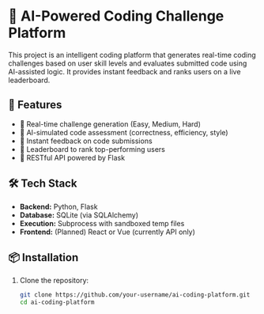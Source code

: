 # 🧠 AI-Powered Coding Challenge Platform

This project is an intelligent coding platform that generates real-time coding challenges based on user skill levels and evaluates submitted code using AI-assisted logic. It provides instant feedback and ranks users on a live leaderboard.

## 🚀 Features

- 🔹 Real-time challenge generation (Easy, Medium, Hard)
- 🔹 AI-simulated code assessment (correctness, efficiency, style)
- 🔹 Instant feedback on code submissions
- 🔹 Leaderboard to rank top-performing users
- 🔹 RESTful API powered by Flask

## 🛠️ Tech Stack

- **Backend:** Python, Flask
- **Database:** SQLite (via SQLAlchemy)
- **Execution:** Subprocess with sandboxed temp files
- **Frontend:** (Planned) React or Vue (currently API only)

## 📦 Installation

1. Clone the repository:
   ```bash
   git clone https://github.com/your-username/ai-coding-platform.git
   cd ai-coding-platform

